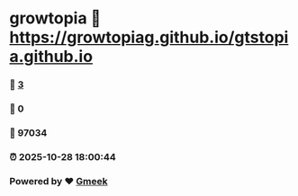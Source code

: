 # growtopia :link: https://growtopiag.github.io/gtstopia.github.io 
### :page_facing_up: [3](https://growtopiag.github.io/gtstopia.github.io/tag.html) 
### :speech_balloon: 0 
### :hibiscus: 97034 
### :alarm_clock: 2025-10-28 18:00:44 
### Powered by :heart: [Gmeek](https://github.com/Meekdai/Gmeek)
